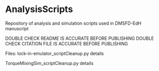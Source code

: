 # AnalysisScripts
 Repository of analysis and simulation scripts used in DMSFD-EdH manuscript

 DOUBLE CHECK README IS ACCURATE BEFORE PUBLISHING
 DOUBLE CHECK CITATION FILE IS ACCURATE BEFORE PUBLISHING
 
 
 Files:
 lock-in-emulator_scriptCleanup.py
 	details
	
TorqueMixingSim_scriptCleanup.py
	details
	

